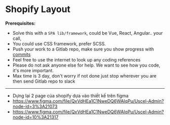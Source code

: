 # Shopify Layout

**Prerequisites:**
- Solve this with a `SPA lib/framework`, could be Vue, React, Angular.. your call,
- You could use CSS framework, prefer SCSS.
- Push your work to a Gitlab repo, make sure you show progress with [commits](https://www.conventionalcommits.org/en/v1.0.0/)
- Feel free to use the internet to look up any coding references
- Please do not ask anyone else for help. We want to see how you code, it's more important.
- Max time is 3 day, don't worry if not done just stop wherever you are then send Gitlab repo to slack

---

- Dựng lại 2 page của shopify dựa vào thiết kế trên figma
- https://www.figma.com/file/QxVdHEa1C1NweDQ6WAIqPu/Uscel-Admin?node-id=3%3A21073
- https://www.figma.com/file/QxVdHEa1C1NweDQ6WAIqPu/Uscel-Admin?node-id=10%3A21317
